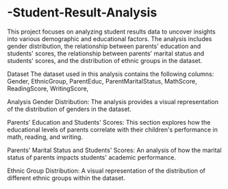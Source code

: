# -Student-Result-Analysis
This project focuses on analyzing student results data to uncover insights into various demographic and educational factors. The analysis includes gender distribution, the relationship between parents' education and students' scores, the relationship between parents' marital status and students' scores, and the distribution of ethnic groups in the dataset.

Dataset The dataset used in this analysis contains the following columns:  
Gender, 
EthnicGroup,
ParentEduc,
ParentMaritalStatus, 
MathScore,
ReadingScore, 
WritingScore,

Analysis
Gender Distribution:
The analysis provides a visual representation of the distribution of genders in the dataset.

Parents' Education and Students' Scores:
This section explores how the educational levels of parents correlate with their children's performance in math, reading, and writing.

Parents' Marital Status and Students' Scores:
An analysis of how the marital status of parents impacts students' academic performance.

Ethnic Group Distribution:
A visual representation of the distribution of different ethnic groups within the dataset.
